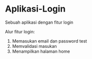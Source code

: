 # Aplikasi-Login
Sebuah aplikasi dengan fitur login

Alur fitur login:
1. Memasukan email dan password test
2. Memvalidasi masukan
3. Menampilkan halaman home

